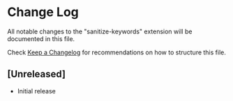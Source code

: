 # Change Log

All notable changes to the "sanitize-keywords" extension will be documented in this file.

Check [Keep a Changelog](http://keepachangelog.com/) for recommendations on how to structure this file.

## [Unreleased]

- Initial release
